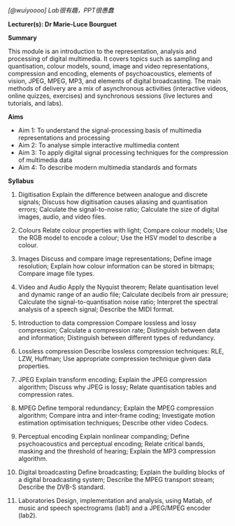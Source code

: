 *[@wuiyoooo] Lab很有趣，PPT很愚蠢*

**Lecturer(s): Dr Marie-Luce Bourguet**

**Summary**

This module is an introduction to the representation, analysis and processing of digital multimedia. It covers topics such as sampling and quantisation, colour models, sound, image and video representations, compression and encoding, elements of psychoacoustics, elements of vision, JPEG, MPEG, MP3, and elements of digital broadcasting. The main methods of delivery are a mix of asynchronous activities (interactive videos, online quizzes, exercises) and synchronous sessions (live lectures and tutorials, and labs).

**Aims**
- Aim 1: To understand the signal-processing basis of multimedia representations and processing
- Aim 2: To analyse simple interactive multimedia content
- Aim 3: To apply digital signal processing techniques for the compression of multimedia data
- Aim 4: To describe modern multimedia standards and formats

**Syllabus**

1. Digitisation
Explain the difference between analogue and discrete signals; Discuss how digitisation causes aliasing and quantisation errors; Calculate the signal-to-noise ratio; Calculate the size of digital images, audio, and video files.

2. Colours
Relate colour properties with light; Compare colour models; Use the RGB model to encode a colour; Use the HSV model to describe a colour.

3. Images
Discuss and compare image representations; Define image resolution; Explain how colour information can be stored in bitmaps; Compare image file types.

4. Video and Audio
Apply the Nyquist theorem; Relate quantisation level and dynamic range of an audio file; Calculate decibels from air pressure; Calculate the signal-to-quantisation noise ratio; Interpret the spectral analysis of a speech signal; Describe the MIDI format.

5. Introduction to data compression
Compare lossless and lossy compression; Calculate a compression rate; Distinguish between data and information; Distinguish between different types of redundancy.

6. Lossless compression
Describe lossless compression techniques: RLE, LZW, Huffman; Use appropriate compression technique given data properties.

7. JPEG
Explain transform encoding; Explain the JPEG compression algorithm; Discuss why JPEG is lossy; Relate quantisation tables and compression rates.

8. MPEG
Define temporal redundancy; Explain the MPEG compression algorithm; Compare intra and inter-frame coding; Investigate motion estimation optimisation techniques; Describe other video Codecs.

9. Perceptual encoding
Explain nonlinear companding; Define psychoacoustics and perceptual encoding; Relate critical bands, masking and the threshold of hearing; Explain the MP3 compression algorithm.

10. Digital broadcasting
Define broadcasting; Explain the building blocks of a digital broadcasting system; Describe the MPEG transport stream; Describe the DVB-S standard.

11. Laboratories
Design, implementation and analysis, using Matlab, of music and speech spectrograms (lab1) and a JPEG/MPEG encoder (lab2).